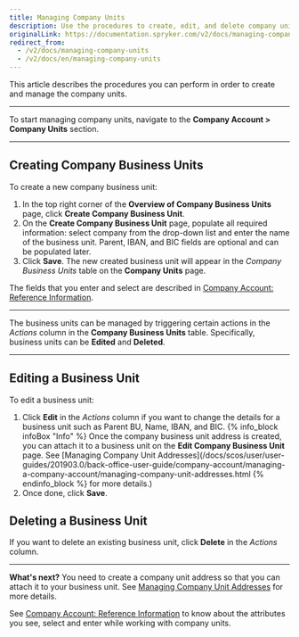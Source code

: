 ```yaml
---
title: Managing Company Units
description: Use the procedures to create, edit, and delete company units in the Back Office after a company has been created.
originalLink: https://documentation.spryker.com/v2/docs/managing-company-units
redirect_from:
  - /v2/docs/managing-company-units
  - /v2/docs/en/managing-company-units
---
```


This article describes the procedures you can perform in order to create and manage the company units. 
***
To start managing company units, navigate to the **Company Account > Company Units** section.
***
## Creating Company Business Units

To create a new company business unit:

1. In the top right corner of the **Overview of Company Business Units** page, click **Create Company Business Unit**.
2. On the **Create Company Business Unit** page, populate all required information: select company from the drop-down list and enter the name of the business unit. 
       Parent, IBAN, and BIC fields are optional and can be populated later.
3. Click **Save**. 
    The new created business unit will appear in the _Company Business Units_ table on the **Company Units** page.

The fields that you enter and select are described in [Company Account: Reference Information](/docs/scos/user/user-guides/201903.0/back-office-user-guide/company-account/references/company-account-reference-information.html).
***
The business units can be managed by triggering certain actions in the _Actions_ column in the **Company Business Units** table. Specifically, business units can be **Edited** and **Deleted**.
***
## Editing a Business Unit
To edit a business unit:
1. Click **Edit** in the _Actions_ column if you want to change the details for a business unit such as Parent BU, Name, IBAN, and BIC.
    {% info_block infoBox "Info" %}
Once the company business unit address is created, you can attach it to a business unit on the **Edit Company Business Unit** page. See [Managing Company Unit Addresses](/docs/scos/user/user-guides/201903.0/back-office-user-guide/company-account/managing-a-company-account/managing-company-unit-addresses.html
{% endinfo_block %} for more details.)
2. Once done, click **Save**.

## Deleting a Business Unit
If you want to delete an existing business unit, click **Delete** in the _Actions_ column.
***
**What's next?**
You need to create a company unit address so that you can attach it to your business unit. See [Managing Company Unit Addresses](/docs/scos/user/user-guides/201903.0/back-office-user-guide/company-account/managing-a-company-account/managing-company-unit-addresses.html) for more details.

See [Company Account: Reference Information](/docs/scos/user/user-guides/201903.0/back-office-user-guide/company-account/references/company-account-reference-information.html) to know about the attributes you see, select and enter while working with company units.
